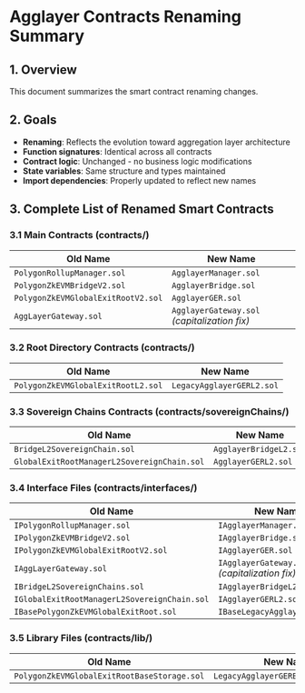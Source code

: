 # Agglayer Contracts Renaming Summary

## 1. Overview

This document summarizes the smart contract renaming changes.

## 2. Goals

- **Renaming**: Reflects the evolution toward aggregation layer architecture
- **Function signatures**: Identical across all contracts
- **Contract logic**: Unchanged - no business logic modifications
- **State variables**: Same structure and types maintained
- **Import dependencies**: Properly updated to reflect new names

## 3. Complete List of Renamed Smart Contracts

### 3.1 Main Contracts (contracts/)

| Old Name | New Name |
|------------------------|---------------------------------------|
| `PolygonRollupManager.sol` | `AgglayerManager.sol` |
| `PolygonZkEVMBridgeV2.sol` | `AgglayerBridge.sol` |
| `PolygonZkEVMGlobalExitRootV2.sol` | `AgglayerGER.sol` |
| `AggLayerGateway.sol` | `AgglayerGateway.sol` *(capitalization fix)* |

### 3.2 Root Directory Contracts (contracts/)

| Old Name | New Name |
|------------------------|---------------------------------------|
| `PolygonZkEVMGlobalExitRootL2.sol` | `LegacyAgglayerGERL2.sol` |

### 3.3 Sovereign Chains Contracts (contracts/sovereignChains/)

| Old Name | New Name |
|------------------------|---------------------------------------|
| `BridgeL2SovereignChain.sol` | `AgglayerBridgeL2.sol` |
| `GlobalExitRootManagerL2SovereignChain.sol` | `AgglayerGERL2.sol` |

### 3.4 Interface Files (contracts/interfaces/)

| Old Name | New Name |
|------------------------|---------------------------------------|
| `IPolygonRollupManager.sol` | `IAgglayerManager.sol` |
| `IPolygonZkEVMBridgeV2.sol` | `IAgglayerBridge.sol` |
| `IPolygonZkEVMGlobalExitRootV2.sol` | `IAgglayerGER.sol` |
| `IAggLayerGateway.sol` | `IAgglayerGateway.sol` *(capitalization fix)* |
| `IBridgeL2SovereignChains.sol` | `IAgglayerBridgeL2.sol` |
| `IGlobalExitRootManagerL2SovereignChain.sol` | `IAgglayerGERL2.sol` |
| `IBasePolygonZkEVMGlobalExitRoot.sol` | `IBaseLegacyAgglayerGER.sol` |

### 3.5 Library Files (contracts/lib/)

| Old Name | New Name |
|------------------------|---------------------------------------|
| `PolygonZkEVMGlobalExitRootBaseStorage.sol` | `LegacyAgglayerGERBaseStorage.sol` |